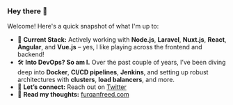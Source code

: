 ### Hey there 👋

Welcome! Here's a quick snapshot of what I'm up to:

- 🔭 **Current Stack:** Actively working with **Node.js**, **Laravel**, **Nuxt.js**, **React**, **Angular**, and **Vue.js** – yes, I like playing across the frontend and backend!
- 🛠️ **Into DevOps? So am I.** Over the past couple of years, I’ve been diving deep into **Docker**, **CI/CD pipelines**, **Jenkins**, and setting up robust architectures with **clusters**, **load balancers**, and more.
- 💬 **Let’s connect:** Reach out on [Twitter](https://twitter.com/furqanfreed)
- 🔗 **Read my thoughts:** [furqanfreed.com](https://furqanfreed.com/)
